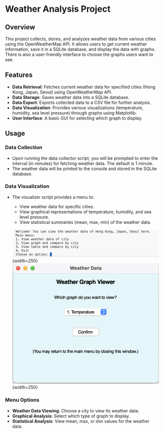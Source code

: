 # Weather Analysis Project

## Overview

This project collects, stores, and analyzes weather data from various cities using the OpenWeatherMap API. It allows users to get current weather information, save it in a SQLite database, and display the data with graphs. There is also a user-friendly interface to choose the graphs users want to see.

## Features

- **Data Retrieval**: Fetches current weather data for specified cities (Hong Kong, Japan, Seoul) using OpenWeatherMap API.
- **Data Storage**: Saves weather data into a SQLite database.
- **Data Export**: Exports collected data to a CSV file for further analysis.
- **Data Visualization**: Provides various visualizations (temperature, humidity, sea level pressure) through graphs using Matplotlib.
- **User Interface**: A basic GUI for selecting which graph to display.

## Usage

### Data Collection

- Upon running the data collector script, you will be prompted to enter the interval (in minutes) for fetching weather data. The default is 1 minute.
- The weather data will be printed to the console and stored in the SQLite database.

### Data Visualization

- The visualizer script provides a menu to:
  - View weather data for specific cities.
  - View graphical representations of temperature, humidity, and sea level pressure.
  - View statistical summaries (mean, max, min) of the weather data.

  ![Main](/images/main%20menu.png){width=250}
  ![GUI](/images/GUI.png){width=250}

### Menu Options

- **Weather Data Viewing**: Choose a city to view its weather data.
- **Graphical Analysis**: Select which type of graph to display.
- **Statistical Analysis**: View mean, max, or min values for the weather data.

